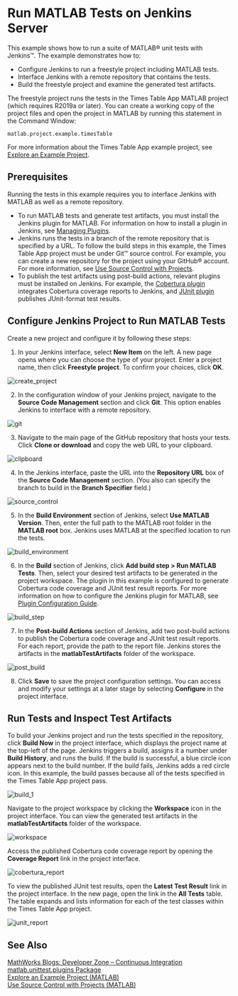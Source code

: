 # Run MATLAB Tests on Jenkins Server

This example shows how to run a suite of MATLAB&reg; unit tests with Jenkins&trade;. The example demonstrates how to:

* Configure Jenkins to run a freestyle project including MATLAB tests.
* Interface Jenkins with a remote repository that contains the tests.
* Build the freestyle project and examine the generated test artifacts.

The freestyle project runs the tests in the Times Table App MATLAB project (which requires R2019a or later). You can create a working copy of the project files and open the project in MATLAB by running this statement in the Command Window: 

```
matlab.project.example.timesTable
```

For more information about the Times Table App example project, see [Explore an Example Project](https://www.mathworks.com/help/matlab/matlab_prog/explore-an-example-project.html).

## Prerequisites
Running the tests in this example requires you to interface Jenkins with MATLAB as well as a remote repository.

* To run MATLAB tests and generate test artifacts, you must install the Jenkins plugin for MATLAB. For information on how to install a plugin in Jenkins, see [Managing Plugins](https://jenkins.io/doc/book/managing/plugins/).
* Jenkins runs the tests in a branch of the remote repository that is specified by a URL. To follow the build steps in this example, the Times Table App project must be under Git&trade; source control. For example, you can create a new repository for the project using your GitHub&reg; account. For more information, see [Use Source Control with Projects](https://www.mathworks.com/help/matlab/matlab_prog/use-source-control-with-projects.html).
* To publish the test artifacts using post-build actions, relevant plugins must be installed on Jenkins. For example, the [Cobertura plugin](https://plugins.jenkins.io/cobertura) integrates Cobertura coverage reports to Jenkins, and [JUnit plugin](https://plugins.jenkins.io/junit) publishes JUnit-format test results. 

## Configure Jenkins Project to Run MATLAB Tests
Create a new project and configure it by following these steps:
1. In your Jenkins interface, select **New Item** on the left. A new page opens where you can choose the type of your project. Enter a project name, then click **Freestyle project**. To confirm your choices, click **OK**.

![create_project](https://user-images.githubusercontent.com/48831250/71735513-a7f47800-2e1c-11ea-878b-db53c059c4c7.png)

2. In the configuration window of your Jenkins project, navigate to the **Source Code Management** section and click **Git**. This option enables Jenkins to interface with a remote repository.

![git](https://user-images.githubusercontent.com/48831250/71736215-809eaa80-2e1e-11ea-9ff5-6eea39622d3e.png)

3. Navigate to the main page of the GitHub repository that hosts your tests. Click **Clone or download** and copy the web URL to your clipboard.

![clipboard](https://user-images.githubusercontent.com/48831250/71736069-1980f600-2e1e-11ea-9672-1af6c958d77d.png)

4. In the Jenkins interface, paste the URL into the **Repository URL** box of the **Source Code Management** section. (You also can specify the branch to build in the **Branch Specifier** field.)

![source_control](https://user-images.githubusercontent.com/48831250/71735877-965fa000-2e1d-11ea-95c4-8b9259308e75.png)

5. In the **Build Environment** section of Jenkins, select **Use MATLAB Version**. Then, enter the full path to the MATLAB root folder in the **MATLAB root** box. Jenkins uses MATLAB at the specified location to run the tests. 

![build_environment](https://user-images.githubusercontent.com/48831250/76796506-f53c8080-67a1-11ea-860f-0cca3748c723.png)

6. In the **Build** section of Jenkins, click **Add build step > Run MATLAB Tests**. Then, select your desired test artifacts to be generated in the project workspace. The plugin in this example is configured to generate Cobertura code coverage and JUnit test result reports. For more information on how to configure the Jenkins plugin for MATLAB, see [Plugin Configuration Guide](./CONFIGDOC.md).

![build_step](https://user-images.githubusercontent.com/48831250/76796528-02f20600-67a2-11ea-9e40-9f10239db1f9.png)

7. In the **Post-build Actions** section of Jenkins, add two post-build actions to publish the Cobertura code coverage and JUnit test result reports. For each report, provide the path to the report file. Jenkins stores the artifacts in the **matlabTestArtifacts** folder of the workspace. 

![post_build](https://user-images.githubusercontent.com/48831250/76796543-0f765e80-67a2-11ea-98f6-8180ff85d4a0.png)

8. Click **Save** to save the project configuration settings. You can access and modify your settings at a later stage by selecting **Configure** in the project interface.

## Run Tests and Inspect Test Artifacts
To build your Jenkins project and run the tests specified in the repository, click **Build Now** in the project interface, which displays the project name at the top-left of the page. Jenkins triggers a build, assigns it a number under **Build History**, and runs the build. If the build is successful, a blue circle icon appears next to the build number. If the build fails, Jenkins adds a red circle icon. In this example, the build passes because all of the tests specified in the Times Table App project pass.

![build_1](https://user-images.githubusercontent.com/48831250/76796848-b0fdb000-67a2-11ea-8cec-753cf1eb27b2.png)

Navigate to the project workspace by clicking the **Workspace** icon in the project interface. You can view the generated test artifacts in the **matlabTestArtifacts** folder of the workspace.

![workspace](https://user-images.githubusercontent.com/48831250/76797316-a0016e80-67a3-11ea-9166-e95b5a4ac97d.png)

Access the published Cobertura code coverage report by opening the **Coverage Report** link in the project interface.

![cobertura_report](https://user-images.githubusercontent.com/48831250/76797272-85c79080-67a3-11ea-8a93-c9f92c66de5c.png)

To view the published JUnit test results, open the **Latest Test Result** link in the project interface. In the new page, open the link in the **All Tests** table. The table expands and lists information for each of the test classes within the Times Table App project.  

![junit_report](https://user-images.githubusercontent.com/48831250/76797445-e1921980-67a3-11ea-8ed4-157f7fd8bf77.png)

## See Also
[MathWorks Blogs: Developer Zone – Continuous Integration](https://blogs.mathworks.com/developer/category/continuous-integration/)<br/>
[matlab.unittest.plugins Package](https://www.mathworks.com/help/matlab/ref/matlab.unittest.plugins-package.html)<br/>
[Explore an Example Project (MATLAB)](https://www.mathworks.com/help/matlab/matlab_prog/explore-an-example-project.html)<br/>
[Use Source Control with Projects (MATLAB)](https://www.mathworks.com/help/matlab/matlab_prog/use-source-control-with-projects.html)
